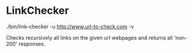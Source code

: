 LinkChecker
===========

./bin/link-checker -u http://www.url-to-check.com -v

Checks recursively all links on the given url webpages and returns all 'non-200' responses.
